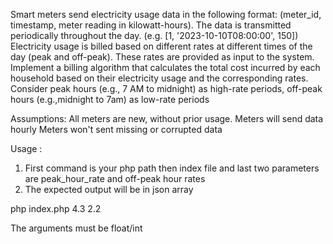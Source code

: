 Smart meters send electricity usage data in the following format: (meter_id,
timestamp, meter reading in kilowatt-hours). The data is transmitted periodically
throughout the day. (e.g. [1, '2023-10-10T08:00:00', 150])
Electricity usage is billed based on different rates at different times of the day (peak
and off-peak). These rates are provided as input to the system.
Implement a billing algorithm that calculates the total cost incurred by each
household based on their electricity usage and the corresponding rates.
Consider peak hours (e.g., 7 AM to midnight) as high-rate periods, off-peak hours
(e.g.,midnight to 7am) as low-rate periods

Assumptions:
All meters are new, without prior usage.
Meters will send data hourly
Meters won't sent missing or corrupted data


Usage : 

1. First command is your php path then index file and last two parameters are peak_hour_rate and off-peak hour rates
2. The expected output will be in json array

php index.php 4.3 2.2

The arguments must be float/int